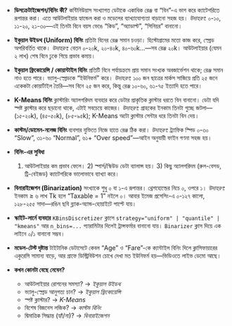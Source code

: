 * **ডিসক্রেটাইজেশন/বিনিং কী?**
  কন্টিনিউয়াস সংখ্যাগত ডেটাকে একাধিক রেঞ্জ বা “বিন”-এ ভাগ করে ক্যাটেগরিতে রূপান্তর করা। এতে আউটলাইয়ার হ্যান্ডেল করা ও মডেলের ব্যাখ্যাযোগ্যতা বাড়ানো সহজ হয়।
  *উদাহরণ:* ০-১০, ১১-২০, ২১-৩০—এই তিনটা বিনে বয়স ভেঙে “কিড”, “অ্যাডাল্ট”, “সিনিয়র” বানানো।

* **ইকুয়াল উইডথ (Uniform) বিনিং**
  প্রতিটা বিনের রেঞ্জ সমান চওড়া। হিস্টোগ্রামের মতো কাজ করে, স্প্রেড অপরিবর্তিত থাকে।
  *উদাহরণ:* বেতন ০-২০k, ২০-৪০k, ৪০-৬০k…—সব রেঞ্জ ২০k। আউটলাইয়ার (যেমন ২ লাখ) শেষ বিনে ঢুকে গিয়ে প্রভাব কমায়।

* **ইকুয়াল ফ্রিকোয়েন্সি / কোয়ান্টাইল বিনিং**
  প্রতিটি বিনে পর্যায়ক্রমে প্রায় সমান সংখ্যক অবজার্ভেশন থাকে; রেঞ্জ সমান নাও হতে পারে। ভ্যালু-স্প্রেডকে “ইউনিফর্ম” করে।
  *উদাহরণ:* ১০০ জন ছাত্রের মার্কস সাজিয়ে প্রতি ২৫ জনে একেকটা কোয়ার্টাইল তৈরি—সব বিনে ২৫ জন করে, কিন্তু রেঞ্জ ১০-৬০, ৬১-৭৫ ইত্যাদি হতে পারে।

* **K-Means বিনিং**
  ক্লাস্টারিং অ্যালগরিদম ব্যবহার করে ডেটার প্রাকৃতিক ক্লাস্টার ধরতে বিন বানানো। ডেটা যদি স্পষ্ট ক্লাস্টার করে ছড়ানো থাকে, এটাই সবচেয়ে কাজের।
  *উদাহরণ:* গ্রাহকের ইনকাম তিনটা গুচ্ছে জটলা—(১৫-২০k), (৪৫-৫০k), (৮৫-৯৫k); K-Means অটো ক্লাস্টার সেন্টার ধরে তিনটা বিন দেয়।

* **কাস্টম/ডোমেন-নলেজ বিনিং**
  ব্যবসার যুক্তিতে নিজে হাতে রেঞ্জ ঠিক করা।
  *উদাহরণ:* ট্র্যাফিক স্পিড ০-৩০ “Slow”, ৩১-৬০ “Normal”, ৬১+ “Over speed”—আইন অনুযায়ী ফাইন গণনা সহজ হয়।

* **বিনিং-এর সুবিধা**

  1. আউটলাইয়ার কম প্রভাব ফেলে। 2) স্পার্স/স্কিউড ডেটা ব্যালান্স হয়। 3) কিছু অ্যালগরিদম (রুল-বেসড, ট্রি-বেইজড) ক্যাটেগরিকে ভালোভাবে ব্যাখ্যা করে।

* **বিনারাইজেশন (Binarization)**
  সংখ্যাকে শুধু ০ বা ১-এ রূপান্তর। থ্রেশহোল্ডের নিচে ০, ওপরে ১।
  *উদাহরণ:* ইনকাম ≥ ৬ লাখ Tk হলে “Taxable = 1” নইলে ০। আবার ইমেজ প্রসেসিং-এ ০-১২৭ কালো, ১২৮-২৫৫ সাদা—রঙিন ছবি ব্ল্যাক-অ্যান্ড-হোয়াইটে পাল্টে যায়।

* **স্কাইট-লার্নে ব্যবহার**
  `KBinsDiscretizer` ক্লাসে `strategy="uniform" | "quantile" | "kmeans"` আর `n_bins=...` প্যারামিটার দিলেই ট্রান্সফর্মার বানানো যায়। `Binarizer` ক্লাস দিয়ে এক লাইনে ০/১ বানানো সম্ভব।

* **মডেল-টেস্ট দৃষ্টান্ত**
  টাইটানিক ডেটাসেটে কেবল “Age” ও “Fare”-কে ক্যান্টাইল বিনিং দিলে ক্লাসিফায়ারের একুরেসি সামান্য বাড়ে, আর গ্রাফে ডিস্ট্রিবিউশন চোখে দেখা মত ইউনিফর্ম হয়—ভিডিওতে লাইভ ডেমো আছে।

* **কখন কোনটা বেছে নেবেন?**

  * আউটলাইয়ার রোশনের সমস্যা? → *ইকুয়াল উইডথ*
  * ভ্যালু-স্প্রেড আনুগত্য চান? → *ইকুয়াল ফ্রিকোয়েন্সি*
  * স্পষ্ট ক্লাস্টার? → *K-Means*
  * বিশেষ বিজনেস লজিক? → *কাস্টম বিনিং*
  * দ্বিমাত্রিক সিদ্ধান্ত (হ্যাঁ/না)? → *বিনারাইজেশন*

